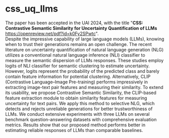 # css_uq_llms
The paper has been accepted in the UAI 2024, with the title "**CSS: Contrastive Semantic Similarity for Uncertainty Quantification of LLMs** https://openreview.net/pdf?id=k0Fy2SPwtc". <br>
Despite the impressive capability of large language models (LLMs), knowing when to trust their generations remains an open challenge. The recent literature on uncertainty quantification of natural language generation (NLG) utilizes a conventional natural language inference (NLI) classifier to measure the semantic dispersion of LLMs responses. These studies employ logits of NLI classifier for semantic clustering to estimate uncertainty. However, logits represent the probability of the predicted class and barely contain feature information for potential clustering. Alternatively, CLIP (Contrastive Language–Image Pre-training) performs impressively in extracting image-text pair features and measuring their similarity. To extend its usability, we propose Contrastive Semantic Similarity, the CLIP-based feature extraction module to obtain similarity features for measuring uncertainty for text pairs. We apply this method to selective NLG, which detects and rejects unreliable generations for better trustworthiness of LLMs. We conduct extensive experiments with three LLMs on several benchmark question-answering datasets with comprehensive evaluation metrics. Results show that our proposed method performs better in estimating reliable responses of LLMs than comparable baselines. 


